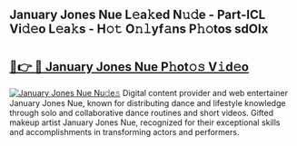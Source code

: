 ## January Jones Nue L𝚎a𝚔ed N𝚞𝚍e - Part-ICL Vi𝚍𝚎o L𝚎a𝚔s - H𝚘𝚝 O𝚗𝚕yf𝚊ns P𝚑𝚘tos sdOIx

# <h2><a href="http://kf6st4b.oniu.top/?m=January+Jones+Nue">🔗👉 🔴 January Jones Nue P𝚑ot𝚘𝚜 V𝚒d𝚎o</a></h2>

[![January Jones Nue Nu𝚍e𝚜](https://i.imgur.com/0qMVB7G.gif)](http://kf6st4b.oniu.top/?m=January+Jones+Nue)
Digital content provider and web entertainer January Jones Nue, known for distributing dance and lifestyle knowledge through solo and collaborative dance routines and short videos. Gifted makeup artist January Jones Nue, recognized for their exceptional skills and accomplishments in transforming actors and performers.  
